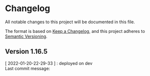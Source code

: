 # Changelog
All notable changes to this project will be documented in this file.

The format is based on [Keep a Changelog](https://keepachangelog.com/en/1.0.0/),
and this project adheres to [Semantic Versioning](https://semver.org/spec/v2.0.0.html).
## Version 1.16.5
[ 2022-01-20-22-29-33 ] : deployed on dev <br />
Last commit message: 
